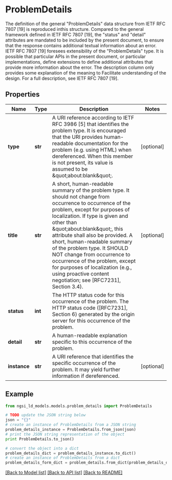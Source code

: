 # ProblemDetails

The definition of the general \"ProblemDetails\" data structure from IETF RFC 7807 [19] is reproduced inthis structure. Compared to the general framework defined in IETF RFC 7807 [19], the \"status\" and \"detail\" attributes are mandated to be included by the present document, to ensure that the response contains additional textual information about an error. IETF RFC 7807 [19] foresees extensibility of the \"ProblemDetails\" type. It is possible that particular APIs in the present document, or particular implementations, define extensions to define additional attributes that provide more information about the error. The description column only provides some explanation of the meaning to Facilitate understanding of the design. For a full description, see IETF RFC 7807 [19]. 

## Properties

Name | Type | Description | Notes
------------ | ------------- | ------------- | -------------
**type** | **str** | A URI reference according to IETF RFC 3986 [5] that identifies the problem type. It is encouraged that the URI provides human-readable documentation for the problem (e.g. using HTML) when dereferenced. When this member is not present, its value is assumed to be \&quot;about:blank\&quot;.  | [optional] 
**title** | **str** | A short, human-readable summary of the problem type. It should not change from occurrence to occurrence of the problem, except for purposes of localization. If type is given and other than \&quot;about:blank\&quot;, this attribute shall also be provided. A short, human-readable summary of the problem type.  It SHOULD NOT change from occurrence to occurrence of the problem, except for purposes of localization (e.g., using proactive content negotiation; see [RFC7231], Section 3.4).  | [optional] 
**status** | **int** | The HTTP status code for this occurrence of the problem. The HTTP status code ([RFC7231], Section 6) generated by the origin server for this occurrence of the problem.  | 
**detail** | **str** | A human-readable explanation specific to this occurrence of the problem.  | 
**instance** | **str** | A URI reference that identifies the specific occurrence of the problem. It may yield further information if dereferenced.  | [optional] 

## Example

```python
from ngsi_ld_models.models.problem_details import ProblemDetails

# TODO update the JSON string below
json = "{}"
# create an instance of ProblemDetails from a JSON string
problem_details_instance = ProblemDetails.from_json(json)
# print the JSON string representation of the object
print ProblemDetails.to_json()

# convert the object into a dict
problem_details_dict = problem_details_instance.to_dict()
# create an instance of ProblemDetails from a dict
problem_details_form_dict = problem_details.from_dict(problem_details_dict)
```
[[Back to Model list]](../README.md#documentation-for-models) [[Back to API list]](../README.md#documentation-for-api-endpoints) [[Back to README]](../README.md)


